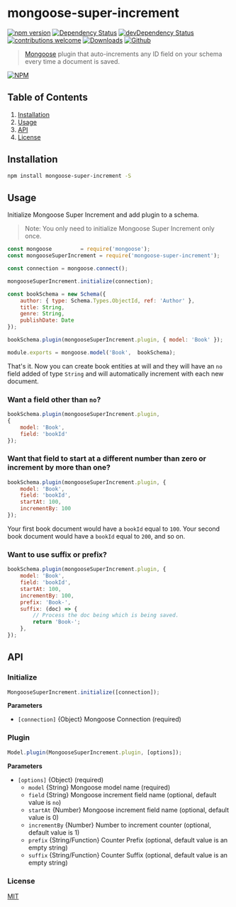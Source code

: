 # mongoose-super-increment

[![npm version](https://img.shields.io/npm/v/mongoose-super-increment.svg)](https://www.npmjs.com/package/mongoose-super-increment)
[![Dependency Status](https://david-dm.org/hariaakash/mongoose-super-increment.svg)](https://david-dm.org/hariaakash/mongoose-super-increment)
[![devDependency Status](https://david-dm.org/hariaakash/mongoose-super-increment/dev-status.svg)](https://david-dm.org/hariaakash/mongoose-super-increment#info=devDependencies)
[![contributions welcome](https://img.shields.io/badge/contributions-welcome-brightgreen.svg?style=flat)](https://github.com/hariaakash/mongoose-super-increment/issues)
[![Downloads](https://img.shields.io/npm/dm/mongoose-super-increment.svg)](https://www.npmjs.com/package/mongoose)
[![Github](https://img.shields.io/github/license/hariaakash/mongoose-super-increment.svg)](https://github.com/hariaakash/Mongoose-Super-Increment/blob/HEAD/LICENSE)

> [Mongoose](http://mongoosejs.com) plugin that auto-increments any ID field on your schema every time a document is saved.

[![NPM](https://nodei.co/npm/mongoose-super-increment.png?downloads=true&downloadRank=true&stars=true)](https://www.npmjs.com/package/mongoose-super-increment)


## Table of Contents

1. [Installation](#installation)
2. [Usage](#usage)
3. [API](#api)
4. [License](#license)

## Installation

```sh
npm install mongoose-super-increment -S
```

## Usage

Initialize Mongoose Super Increment and add plugin to a schema.

> Note: You only need to initialize Mongoose Super Increment only once.

```js
const mongoose         = require('mongoose');
const mongooseSuperIncrement = require('mongoose-super-increment');

const connection = mongoose.connect();

mongooseSuperIncrement.initialize(connection);

const bookSchema = new Schema({
    author: { type: Schema.Types.ObjectId, ref: 'Author' },
    title: String,
    genre: String,
    publishDate: Date
});

bookSchema.plugin(mongooseSuperIncrement.plugin, { model: 'Book' });

module.exports = mongoose.model('Book',  bookSchema);
```

That's it. Now you can create book entities at will and they will have an `no` field added of type `String` and will automatically increment with each new document.

### Want a field other than `no`?

````js
bookSchema.plugin(mongooseSuperIncrement.plugin,
{
    model: 'Book',
    field: 'bookId'
});
````

### Want that field to start at a different number than zero or increment by more than one?

````js
bookSchema.plugin(mongooseSuperIncrement.plugin, {
    model: 'Book',
    field: 'bookId',
    startAt: 100,
    incrementBy: 100
});
````

Your first book document would have a `bookId` equal to `100`. Your second book document would have a `bookId` equal to `200`, and so on.

### Want to use suffix or prefix?

````js
bookSchema.plugin(mongooseSuperIncrement.plugin, {
    model: 'Book',
    field: 'bookId',
    startAt: 100,
    incrementBy: 100,
    prefix: 'Book-',
    suffix: (doc) => {
        // Process the doc being which is being saved.
        return 'Book-';
    },
});
````

## API

### Initialize

```js
MongooseSuperIncrement.initialize([connection]);
```

**Parameters**

* `[connection]`           {Object} Mongoose Connection (required)

### Plugin

```js
Model.plugin(MongooseSuperIncrement.plugin, [options]);
```

**Parameters**

* `[options]`           {Object} (required)
    - `model`           {String} Mongoose model name (required)
    - `field`           {String} Mongoose increment field name (optional, default value is `no`)
    - `startAt`         {Number} Mongoose increment field name (optional, default value is 0)
    - `incrementBy`     {Number} Number to increment counter (optional, default value is 1)
    - `prefix`          {String/Function} Counter Prefix (optional, default value is an empty string)
    - `suffix`          {String/Function} Counter Suffix (optional, default value is an empty string)

### License

[MIT](LICENSE)
